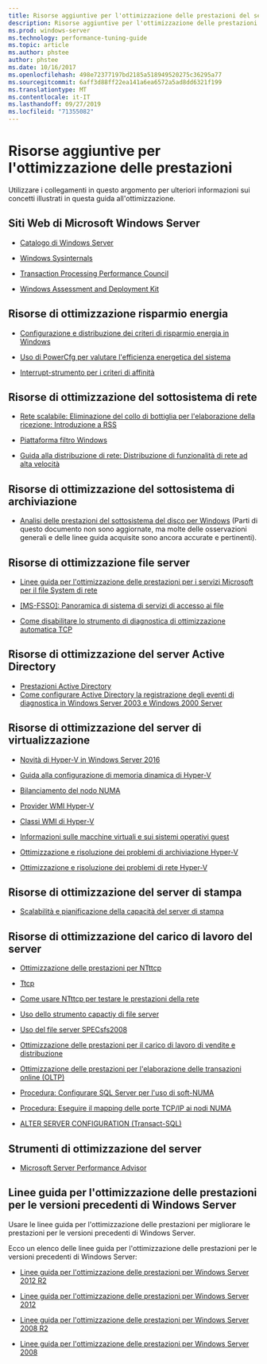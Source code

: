 ```yaml
---
title: Risorse aggiuntive per l'ottimizzazione delle prestazioni del server
description: Risorse aggiuntive per l'ottimizzazione delle prestazioni del server
ms.prod: windows-server
ms.technology: performance-tuning-guide
ms.topic: article
ms.author: phstee
author: phstee
ms.date: 10/16/2017
ms.openlocfilehash: 498e72377197bd2185a518949520275c36295a77
ms.sourcegitcommit: 6aff3d88ff22ea141a6ea6572a5ad8dd6321f199
ms.translationtype: MT
ms.contentlocale: it-IT
ms.lasthandoff: 09/27/2019
ms.locfileid: "71355082"
---
```

# <a name="additional-performance-tuning-resources"></a>Risorse aggiuntive per l'ottimizzazione delle prestazioni

Utilizzare i collegamenti in questo argomento per ulteriori informazioni sui concetti illustrati in questa guida all'ottimizzazione.

## <a name="microsoft-windows-server-websites"></a>Siti Web di Microsoft Windows Server
-   [Catalogo di Windows Server](http://www.windowsservercatalog.com/)

-   [Windows Sysinternals](https://technet.microsoft.com/sysinternals/default.aspx)

-   [Transaction Processing Performance Council](http://www.tpc.org/)

-   [Windows Assessment and Deployment Kit](https://developer.microsoft.com/en-us/windows/hardware/windows-assessment-deployment-kit)

## <a name="power-management-tuning-resources"></a>Risorse di ottimizzazione risparmio energia

-   [Configurazione e distribuzione dei criteri di risparmio energia in Windows](https://msdn.microsoft.com/library/windows/hardware/mt422910.aspx)

-   [Uso di PowerCfg per valutare l'efficienza energetica del sistema](https://technet.microsoft.com/library/cc748940.aspx)

-   [Interrupt-strumento per i criteri di affinità](https://support.microsoft.com/en-us/kb/252867)

## <a name="networking-subsystem-tuning-resources"></a>Risorse di ottimizzazione del sottosistema di rete

-   [Rete scalabile: Eliminazione del collo di bottiglia per l'elaborazione della ricezione: Introduzione a RSS](https://download.microsoft.com/download/5/D/6/5D6EAF2B-7DDF-476B-93DC-7CF0072878E6/NDIS_RSS.doc)

-   [Piattaforma filtro Windows](https://msdn.microsoft.com/windows/hardware/gg463267.aspx)

-   [Guida alla distribuzione di rete: Distribuzione di funzionalità di rete ad alta velocità](https://technet.microsoft.com/library/gg162681.aspx)

## <a name="storage-subsystem-tuning-resources"></a>Risorse di ottimizzazione del sottosistema di archiviazione

-   [Analisi delle prestazioni del sottosistema del disco per Windows](https://download.microsoft.com/download/e/b/a/eba1050f-a31d-436b-9281-92cdfeae4b45/subsys_perf.doc) (Parti di questo documento non sono aggiornate, ma molte delle osservazioni generali e delle linee guida acquisite sono ancora accurate e pertinenti).

## <a name="file-server-tuning-resources"></a>Risorse di ottimizzazione file server

-   [Linee guida per l'ottimizzazione delle prestazioni per i servizi Microsoft per il file System di rete](https://technet.microsoft.com/library/bb463205.aspx)

-   [\[MS-FSSO\]: Panoramica di sistema di servizi di accesso ai file](https://download.microsoft.com/download/5/0/1/501ED102-E53F-4CE0-AA6B-B0F93629DDC6/Windows/%5bMS-FSSO%5d.pdf)

-   [Come disabilitare lo strumento di diagnostica di ottimizzazione automatica TCP](https://support.microsoft.com/kb/967475)

## <a name="active-directory-server-tuning-resources"></a>Risorse di ottimizzazione del server Active Directory
-   [Prestazioni Active Directory](https://msdn.microsoft.com/library/windows/hardware/dn567654(v=vs.85).aspx)
-   [Come configurare Active Directory la registrazione degli eventi di diagnostica in Windows Server 2003 e Windows 2000 Server](https://support.microsoft.com/kb/314980)

## <a name="virtualization-server-tuning-resources"></a>Risorse di ottimizzazione del server di virtualizzazione

-   [Novità di Hyper-V in Windows Server 2016](https://technet.microsoft.com/windows-server-docs/compute/hyper-v/what-s-new-in-hyper-v-on-windows)

-   [Guida alla configurazione di memoria dinamica di Hyper-V](https://technet.microsoft.com/library/ff817651.aspx)

-   [Bilanciamento del nodo NUMA](http://blogs.technet.com/b/winserverperformance/archive/2009/12/10/numa-node-balancing.aspx)

-   [Provider WMI Hyper-V](https://msdn2.microsoft.com/library/cc136992(VS.85).aspx)

-   [Classi WMI di Hyper-V](https://msdn.microsoft.com/library/cc136986(VS.85).aspx)

-   [Informazioni sulle macchine virtuali e sui sistemi operativi guest](https://technet.microsoft.com/library/cc794868(v=ws.10))

-   [Ottimizzazione e risoluzione dei problemi di archiviazione Hyper-V](http://blogs.msdn.com/b/microsoft_press/archive/2013/07/24/new-book-optimizing-and-troubleshooting-hyper-v-storage.aspx)

-   [Ottimizzazione e risoluzione dei problemi di rete Hyper-V](http://blogs.msdn.com/b/microsoft_press/archive/2013/07/12/rtm-d-today-optimizing-and-troubleshooting-hyper-v-networking.aspx)

## <a name="print-server-tuning-resources"></a>Risorse di ottimizzazione del server di stampa

-   [Scalabilità e pianificazione della capacità del server di stampa](https://technet.microsoft.com/library/dn554243.aspx)

## <a name="server-workload-tuning-resources"></a>Risorse di ottimizzazione del carico di lavoro del server

-   [Ottimizzazione delle prestazioni per NTttcp](https://msdn.microsoft.com/library/windows/hardware/dn567663(v=vs.85).aspx)

-   [Ttcp](http://en.wikipedia.org/wiki/Ttcp)

-   [Come usare NTttcp per testare le prestazioni della rete](https://msdn.microsoft.com/windows/hardware/gg463264.aspx)

-   [Uso dello strumento capactiy di file server](https://msdn.microsoft.com/library/windows/hardware/dn567658(v=vs.85).aspx)

-   [Uso del file server SPECsfs2008](https://msdn.microsoft.com/library/windows/hardware/dn567653(v=vs.85).aspx)

-   [Ottimizzazione delle prestazioni per il carico di lavoro di vendite e distribuzione](https://msdn.microsoft.com/library/windows/hardware/dn567646(v=vs.85).aspx)

-   [Ottimizzazione delle prestazioni per l'elaborazione delle transazioni online (OLTP)](https://msdn.microsoft.com/library/windows/hardware/dn567642(v=vs.85).aspx)

-   [Procedura: Configurare SQL Server per l'uso di soft-NUMA](https://go.microsoft.com/fwlink/?LinkId=98292)

-   [Procedura: Eseguire il mapping delle porte TCP/IP ai nodi NUMA](https://go.microsoft.com/fwlink/?LinkId=98293)

-   [ALTER SERVER CONFIGURATION (Transact-SQL)](https://msdn.microsoft.com/library/ee210585.aspx)


## <a name="server-tuning-tools"></a>Strumenti di ottimizzazione del server

-   [Microsoft Server Performance Advisor](https://msdn.microsoft.com/library/windows/hardware/dn481522(v=vs.85).aspx)

## <a name="performance-tuning-guidelines-for-previous-versions-of-windows-server"></a>Linee guida per l'ottimizzazione delle prestazioni per le versioni precedenti di Windows Server


Usare le linee guida per l'ottimizzazione delle prestazioni per migliorare le prestazioni per le versioni precedenti di Windows Server.

Ecco un elenco delle linee guida per l'ottimizzazione delle prestazioni per le versioni precedenti di Windows Server:

-   [Linee guida per l'ottimizzazione delle prestazioni per Windows Server 2012 R2](https://www.microsoft.com/download/details.aspx?id=51960)

-   [Linee guida per l'ottimizzazione delle prestazioni per Windows Server 2012](https://download.microsoft.com/download/0/0/B/00BE76AF-D340-4759-8ECD-C80BC53B6231/performance-tuning-guidelines-windows-server-2012.docx)

-   [Linee guida per l'ottimizzazione delle prestazioni per Windows Server 2008 R2](https://download.microsoft.com/download/6/B/2/6B2EBD3A-302E-4553-AC00-9885BBF31E21/Perf-tun-srv-R2.docx)

-   [Linee guida per l'ottimizzazione delle prestazioni per Windows Server 2008](https://download.microsoft.com/download/9/c/5/9c5b2167-8017-4bae-9fde-d599bac8184a/Perf-tun-srv.docx)
